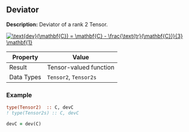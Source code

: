 ## Deviator

**Description:** Deviator of a rank 2 Tensor.

<a href="https://www.codecogs.com/eqnedit.php?latex=\text{dev}(\mathbf{C})&space;=&space;\mathbf{C}&space;-&space;\frac{\text{tr}(\mathbf{C})}{3}&space;\mathbf{1}" target="_blank"><img src="https://latex.codecogs.com/gif.latex?\text{dev}(\mathbf{C})&space;=&space;\mathbf{C}&space;-&space;\frac{\text{tr}(\mathbf{C})}{3}&space;\mathbf{1}" title="\text{dev}(\mathbf{C}) = \mathbf{C} - \frac{\text{tr}(\mathbf{C})}{3} \mathbf{1}" /></a>

| Property   | Value                  |
| ---        | ---                    |
| Result     | Tensor-valued function |
| Data Types | `Tensor2`, `Tensor2s`  |

### Example

```fortran
type(Tensor2)  :: C, devC
! type(Tensor2s) :: C, devC

devC = dev(C)
